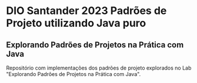 
# DIO Santander 2023 Padrões de Projeto utilizando Java puro

## Explorando Padrões de Projetos na Prática com Java

Repositório com implementações dos padrões de projeto explorados no Lab "Explorando Padrões de Projetos na Prática com Java".

